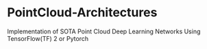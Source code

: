 # PointCloud-Architectures
Implementation of SOTA Point Cloud Deep Learning Networks Using TensorFlow(TF) 2 or Pytorch

